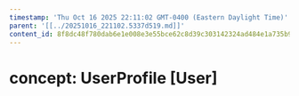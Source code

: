 ```yaml
---
timestamp: 'Thu Oct 16 2025 22:11:02 GMT-0400 (Eastern Daylight Time)'
parent: '[[../20251016_221102.5337d519.md]]'
content_id: 8f8dc48f780dab6e1e008e3e55bce62c8d39c303142324ad484e1a735b92537a
---
```


# concept: UserProfile \[User]

